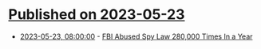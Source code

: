 # [Published on 2023-05-23](index.md)

* [2023-05-23, 08:00:00](https://news.slashdot.org/story/23/05/23/0746247/fbi-abused-spy-law-280000-times-in-a-year?utm_source=rss1.0mainlinkanon&utm_medium=feed) - [FBI Abused Spy Law 280,000 Times In a Year](https://news.slashdot.org/story/23/05/23/0746247/fbi-abused-spy-law-280000-times-in-a-year?utm_source=rss1.0mainlinkanon&utm_medium=feed)
